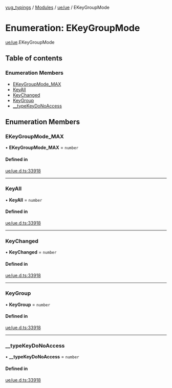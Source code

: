 [yug_typings](../README.md) / [Modules](../modules.md) / [ue/ue](../modules/ue_ue.md) / EKeyGroupMode

# Enumeration: EKeyGroupMode

[ue/ue](../modules/ue_ue.md).EKeyGroupMode

## Table of contents

### Enumeration Members

- [EKeyGroupMode\_MAX](ue_ue.EKeyGroupMode.md#ekeygroupmode_max)
- [KeyAll](ue_ue.EKeyGroupMode.md#keyall)
- [KeyChanged](ue_ue.EKeyGroupMode.md#keychanged)
- [KeyGroup](ue_ue.EKeyGroupMode.md#keygroup)
- [\_\_typeKeyDoNoAccess](ue_ue.EKeyGroupMode.md#__typekeydonoaccess)

## Enumeration Members

### EKeyGroupMode\_MAX

• **EKeyGroupMode\_MAX** = `number`

#### Defined in

[ue/ue.d.ts:33918](https://github.com/YugMetaverse/yug_typings/blob/25cad34/ue/ue.d.ts#L33918)

___

### KeyAll

• **KeyAll** = `number`

#### Defined in

[ue/ue.d.ts:33918](https://github.com/YugMetaverse/yug_typings/blob/25cad34/ue/ue.d.ts#L33918)

___

### KeyChanged

• **KeyChanged** = `number`

#### Defined in

[ue/ue.d.ts:33918](https://github.com/YugMetaverse/yug_typings/blob/25cad34/ue/ue.d.ts#L33918)

___

### KeyGroup

• **KeyGroup** = `number`

#### Defined in

[ue/ue.d.ts:33918](https://github.com/YugMetaverse/yug_typings/blob/25cad34/ue/ue.d.ts#L33918)

___

### \_\_typeKeyDoNoAccess

• **\_\_typeKeyDoNoAccess** = `number`

#### Defined in

[ue/ue.d.ts:33918](https://github.com/YugMetaverse/yug_typings/blob/25cad34/ue/ue.d.ts#L33918)
